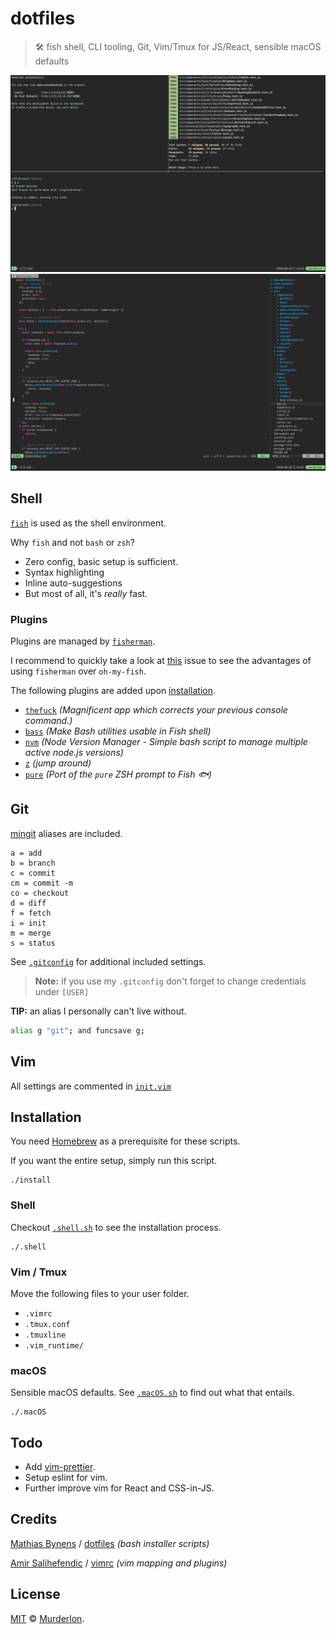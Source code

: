 # dotfiles

> 🛠 fish shell, CLI tooling, Git, Vim/Tmux for JS/React, sensible macOS defaults

![Screenshot of the shell environment](docs/shell-preview.png)
![Screenshot of vim editing a project](docs/vim-preview.png)

## Shell

[`fish`](https://fishshell.com/) is used as the shell environment.

Why `fish` and not `bash` or `zsh`?

* Zero config, basic setup is sufficient.
* Syntax highlighting
* Inline auto-suggestions
* But most of all, it's _really_ fast.

### Plugins

Plugins are managed by [`fisherman`](https://github.com/fisherman/fisherman).

I recommend to quickly take a look at [this](https://github.com/fisherman/fisherman/issues/69) issue to see the advantages of using `fisherman` over `oh-my-fish`.

The following plugins are added upon [installation](#install).

* [`thefuck`](https://github.com/nvbn/thefuck) _(Magnificent app which corrects your previous console command.)_
* [`bass`](https://github.com/edc/bass) _(Make Bash utilities usable in Fish shell)_
* [`nvm`](https://github.com/creationix/nvm) _(Node Version Manager - Simple bash script to manage multiple active node.js versions)_
* [`z`](https://github.com/rupa/z) _(jump around)_
* [`pure`](https://github.com/rafaelrinaldi/pure) _(Port of the `pure` ZSH prompt to Fish 🐟)_

## Git

[mingit](https://github.com/evansendra/mingit) aliases are included.

```
a = add
b = branch
c = commit
cm = commit -m
co = checkout
d = diff
f = fetch
i = init
m = merge
s = status
```

See [`.gitconfig`](https://github.com/Murderlon/dotfiles/blob/master/.gitconfig) for additional included settings.

> **Note:** if you use my `.gitconfig` don't forget to change credentials under `[USER]`

**TIP:** an alias I personally can't live without.

```bash
alias g "git"; and funcsave g;
```

## Vim
<a name="vim"/>

All settings are commented in [`init.vim`](https://github.com/Murderlon/dotfiles/blob/master/init.vim)

## Installation

<a name="install"/>

You need [Homebrew](https://brew.sh/) as a prerequisite for these scripts.

If you want the entire setup, simply run this script.

```
./install
```

### Shell

Checkout [`.shell.sh`](https://github.com/Murderlon/dotfiles/blob/master/.shell.sh) to see the installation process.

```
./.shell
```

### Vim / Tmux

Move the following files to your user folder.

* `.vimrc`
* `.tmux.conf`
* `.tmuxline`
* `.vim_runtime/`

### macOS

Sensible macOS defaults. See [`.macOS.sh`](https://github.com/Murderlon/dotfiles/blob/master/.macOS.sh) to find out what that entails.

```
./.macOS
```

## Todo

* Add [vim-prettier](https://github.com/prettier/vim-prettier).
* Setup eslint for vim.
* Further improve vim for React and CSS-in-JS.

## Credits

[Mathias Bynens](https://github.com/mathiasbynens) / [dotfiles](https://github.com/mathiasbynens/dotfiles) _(bash installer scripts)_

[Amir Salihefendic](https://github.com/amix) / [vimrc](https://github.com/amix/vimrc) _(vim mapping and plugins)_

## License

[MIT](https://oss.ninja/mit/murderlon) © [Murderlon](https://github.com/Murderlon).
